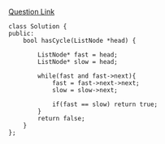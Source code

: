 [Question Link](https://leetcode.com/problems/linked-list-cycle/)

```
class Solution {
public:
    bool hasCycle(ListNode *head) {

        ListNode* fast = head;
        ListNode* slow = head;

        while(fast and fast->next){
            fast = fast->next->next;
            slow = slow->next;

            if(fast == slow) return true;
        }
        return false;
    }
};
```
